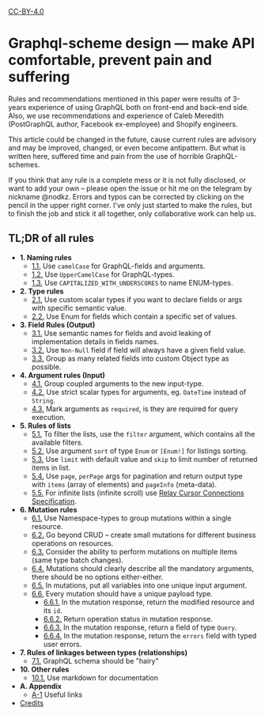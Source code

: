 [CC-BY-4.0](https://creativecommons.org/licenses/by/4.0/)

# Graphql-scheme design — make API comfortable, prevent pain and suffering

Rules and recommendations mentioned in this paper were results of 3-years experience of using GraphQL both on front-end and back-end side. Also, we use recommendations and experience of Caleb Meredith (PostGraphQL author, Facebook ex-employee) and Shopify engineers.

This article could be changed in the future, cause current rules are advisory and may be improved, changed, or even become antipattern. But what is written here, suffered time and pain from the use of horrible GraphQL-schemes.

If you think that any rule is a complete mess or it is not fully disclosed, or want to add your own – please open the issue or hit me on the telegram by nickname @nodkz. Errors and typos can be corrected by clicking on the pencil in the upper right corner. I've only just started to make the rules, but to finish the job and stick it all together, only collaborative work can help us.

## TL;DR of all rules

- **1. Naming rules**
  - [1.1.](./01-naming/naming-fields-args.md) Use `camelCase` for GraphQL-fields and arguments.
  - [1.2.](./01-naming/naming-types.md) Use `UpperCamelCase` for GraphQL-types.
  - [1.3.](./01-naming/naming-enum.md) Use `CAPITALIZED_WITH_UNDERSCORES` to name ENUM-types.
- **2. Type rules**
  - [2.1.](./02-types/type-custom-scalars.md) Use custom scalar types if you want to declare fields or args with specific semantic value.
  - [2.2.](./02-types/type-enumerable.md) Use Enum for fields which contain a specific set of values.
- **3. Field Rules (Output)**
  - [3.1.](./03-fields-output/output-semantic-names.md) Use semantic names for fields and avoid leaking of implementation details in fields names.
  - [3.2.](./03-fields-output/output-non-null.md) Use `Non-Null` field if field will always have a given field value.
  - [3.3.](./03-fields-output/output-grouping.md) Group as many related fields into custom Object type as possible.
- **4. Argument rules (Input)**
  - [4.1.](./04-fields-input/input-grouping.md) Group coupled arguments to the new input-type.
  - [4.2.](./04-fields-input/input-custom-scalar.md) Use strict scalar types for arguments, eg. `DateTime` instead of `String`.
  - [4.3.](./04-fields-input/input-non-null.md) Mark arguments as `required`, is they are required for query execution.
- **5. Rules of lists**
  - [5.1.](./05-list/list-filter.md) To filter the lists, use the `filter` argument, which contains all the available filters.
  - [5.2.](./05-list/list-sort.md) Use argument `sort` of type `Enum` or `[Enum!]` for listings sorting.
  - [5.3.](./05-list/list-limit-skip.md) Use `limit` with default value and `skip` to limit number of returned items in list.
  - [5.4.](./05-list/list-pagination.md) Use `page`, `perPage` args for pagination and return output type with `items` (array of elements) and `pageInfo` (meta-data).
  - [5.5.](./05-list/list-cursor-connection.md) For infinite lists (infinite scroll) use [Relay Cursor Connections Specification](https://facebook.github.io/relay/graphql/connections.htm).
- **6. Mutation rules**
  - [6.1.](./06-mutations/mutation-namespaces.md) Use Namespace-types to group mutations within a single resource.
  - [6.2.](./06-mutations/mutation-business-operations.md) Go beyond CRUD – create small mutations for different business operations on resources.
  - [6.3.](./06-mutations/mutation-batch-changes.md) Consider the ability to perform mutations on multiple items (same type batch changes).
  - [6.4.](./06-mutations/mutation-required-args.md) Mutations should clearly describe all the mandatory arguments, there should be no options either-either.
  - [6.5.](./06-mutations/mutation-input-arg.md) In mutations, put all variables into one unique input argument.
  - [6.6.](./06-mutations/mutation-payload.md) Every mutation should have a unique payload type.
    - [6.6.1.](./06-mutations/mutation-payload-record.md) In the mutation response, return the modified resource and its `id`.
    - [6.6.2.](./06-mutations/mutation-payload-status.md) Return operation status in mutation response.
    - [6.6.3.](./06-mutations/mutation-payload-query.md) In the mutation response, return a field of type `Query`.
    - [6.6.4.](./06-mutations/mutation-payload-errors.md) In the mutation response, return the `errors` field with typed user errors.
- **7. Rules of linkages between types (relationships)**
  - [7.1.](./07-relations/relations-hairy-graphql.md) GraphQL schema should be "hairy"
- **10. Other rules**
  - [10.1.](./10-misc/misc-docs-markdown.md) Use markdown for documentation
- **A. Appendix**
  - [A-1](./a-appendix/#A-1) Useful links
- [Credits](./CREDITS.md)
